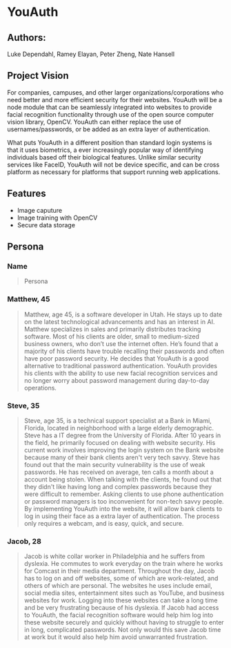 # YouAuth

## Authors:
Luke Dependahl, Ramey Elayan, Peter Zheng, Nate Hansell

## Project Vision
For companies, campuses, and other larger organizations/corporations who need better and more efficient security for their websites. YouAuth will be a node module that can be seamlessly integrated into websites to provide facial recognition functionality through use of the open source computer vision library, OpenCV. YouAuth can either replace the use of usernames/passwords, or be added as an extra layer of authentication.

What puts YouAuth in a different position than standard login systems is that it uses biometrics, a ever increasingly popular way of identifying individuals based off their biological features. Unlike similar security services like FaceID, YouAuth will not be device specific, and can be cross platform as necessary for platforms that support running web applications.

## Features

* Image caputure
* Image training with OpenCV
* Secure data storage

## Persona

### Name
>Persona


### Matthew, 45
>Matthew, age 45, is a software developer in Utah. He stays up to date on the latest technological advancements and has an interest in AI. Matthew specializes in sales and primarily distributes tracking software. Most of his clients are older, small to medium-sized business owners, who don’t use the internet often. He’s found that a majority of his clients have trouble recalling their passwords and often have poor password security. He decides that YouAuth is a good alternative to traditional password authentication. YouAuth provides his clients with the ability to use new facial recognition services and no longer worry about password management during day-to-day operations.

### Steve, 35
>Steve, age 35, is a technical support specialist at a Bank in Miami, Florida, located in neighborhood with a large elderly demographic. Steve has a IT degree from the University of Florida. After 10 years in the field, he primarily focused on dealing with website security. His current work involves improving the login system on the Bank website because many of their bank clients aren't very tech savvy. Steve has found out that the main security vulnerability is the use of weak passwords. He has received on average, ten calls a month about a account being stolen. When talking with the clients, he found out that they didn't like having long and complex passwords because they were difficult to remember. Asking clients to use phone authentication or password managers is too inconvenient for non-tech savvy people. By implementing YouAuth into the website, it will allow bank clients to log in using their face as a extra layer of authentication. The process only requires a webcam, and is easy, quick, and secure.

### Jacob, 28
>Jacob is white collar worker in Philadelphia and he suffers from dyslexia. He commutes to work everyday on the train where he works for Comcast in their media department.
Throughout the day, Jacob has to log on and off websites, some of which are work-related, and others of which are personal. 
The websites he uses include email, social media sites, entertainment sites such as YouTube, and business websites for work. 
Logging into these websites can take a long time and be very frustrating because of his dyslexia. 
If Jacob had access to YouAuth, the facial recognition software would help him log into
these website securely and quickly without having to struggle to enter in long, complicated passwords. 
Not only would this save Jacob time at work but it would also help him avoid unwarranted frustration.
